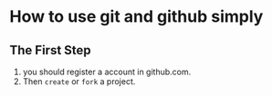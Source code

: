 # How to use git and github simply

## The First Step

1. you should register a account in github.com.
2. Then `create` or `fork` a project.
